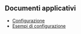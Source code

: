 ## Documenti applicativi
- [Configurazione](Sorgenti/MB/DOC/BRCONF_001)
- [Esempi di configurazione](Sorgenti/MB/DOC/BRCONF_091)
